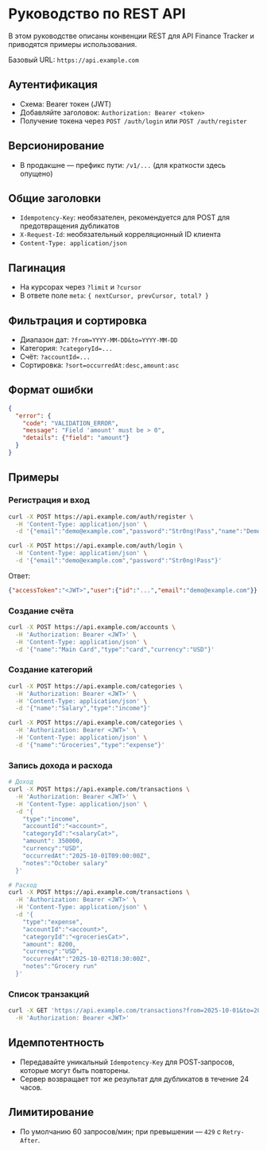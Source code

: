 # Руководство по REST API

В этом руководстве описаны конвенции REST для API Finance Tracker и приводятся примеры использования.

Базовый URL: `https://api.example.com`

## Аутентификация
- Схема: Bearer токен (JWT)
- Добавляйте заголовок: `Authorization: Bearer <token>`
- Получение токена через `POST /auth/login` или `POST /auth/register`

## Версионирование
- В продакшне — префикс пути: `/v1/...` (для краткости здесь опущено)

## Общие заголовки
- `Idempotency-Key`: необязателен, рекомендуется для POST для предотвращения дубликатов
- `X-Request-Id`: необязательный корреляционный ID клиента
- `Content-Type: application/json`

## Пагинация
- На курсорах через `?limit` и `?cursor`
- В ответе поле `meta`: `{ nextCursor, prevCursor, total? }`

## Фильтрация и сортировка
- Диапазон дат: `?from=YYYY-MM-DD&to=YYYY-MM-DD`
- Категория: `?categoryId=...`
- Счёт: `?accountId=...`
- Сортировка: `?sort=occurredAt:desc,amount:asc`

## Формат ошибки
```json
{
  "error": {
    "code": "VALIDATION_ERROR",
    "message": "Field 'amount' must be > 0",
    "details": {"field": "amount"}
  }
}
```

## Примеры

### Регистрация и вход
```bash
curl -X POST https://api.example.com/auth/register \
  -H 'Content-Type: application/json' \
  -d '{"email":"demo@example.com","password":"Str0ng!Pass","name":"Demo"}'

curl -X POST https://api.example.com/auth/login \
  -H 'Content-Type: application/json' \
  -d '{"email":"demo@example.com","password":"Str0ng!Pass"}'
```
Ответ:
```json
{"accessToken":"<JWT>","user":{"id":"...","email":"demo@example.com"}}
```

### Создание счёта
```bash
curl -X POST https://api.example.com/accounts \
  -H 'Authorization: Bearer <JWT>' \
  -H 'Content-Type: application/json' \
  -d '{"name":"Main Card","type":"card","currency":"USD"}'
```

### Создание категорий
```bash
curl -X POST https://api.example.com/categories \
  -H 'Authorization: Bearer <JWT>' \
  -H 'Content-Type: application/json' \
  -d '{"name":"Salary","type":"income"}'

curl -X POST https://api.example.com/categories \
  -H 'Authorization: Bearer <JWT>' \
  -H 'Content-Type: application/json' \
  -d '{"name":"Groceries","type":"expense"}'
```

### Запись дохода и расхода
```bash
# Доход
curl -X POST https://api.example.com/transactions \
  -H 'Authorization: Bearer <JWT>' \
  -H 'Content-Type: application/json' \
  -d '{
    "type":"income",
    "accountId":"<account>",
    "categoryId":"<salaryCat>",
    "amount": 350000,
    "currency":"USD",
    "occurredAt":"2025-10-01T09:00:00Z",
    "notes":"October salary"
  }'

# Расход
curl -X POST https://api.example.com/transactions \
  -H 'Authorization: Bearer <JWT>' \
  -H 'Content-Type: application/json' \
  -d '{
    "type":"expense",
    "accountId":"<account>",
    "categoryId":"<groceriesCat>",
    "amount": 8200,
    "currency":"USD",
    "occurredAt":"2025-10-02T18:30:00Z",
    "notes":"Grocery run"
  }'
```

### Список транзакций
```bash
curl -X GET 'https://api.example.com/transactions?from=2025-10-01&to=2025-10-31&limit=50' \
  -H 'Authorization: Bearer <JWT>'
```

## Идемпотентность
- Передавайте уникальный `Idempotency-Key` для POST‑запросов, которые могут быть повторены.
- Сервер возвращает тот же результат для дубликатов в течение 24 часов.

## Лимитирование
- По умолчанию 60 запросов/мин; при превышении — `429` с `Retry-After`.